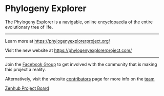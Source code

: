 # Phylogeny Explorer

The Phylogeny Explorer is a navigable, online encyclopaedia of the entire evolutionary tree of life.

---
Learn more at https://phylogenyexplorerproject.org/

Visit the new website at https://phylogenyexplorerproject.com/

----
Join the [Facebook Group](https://www.facebook.com/groups/1493690154202103/) to get involved with the community that 
is making this project a reality.

Alternatively, visit the website [contributors](https://phylogenyexplorerproject.com/contributors) page for more info on the [team](https://phylogenyexplorerproject.com/contributors)

[Zenhub Project Board](https://app.zenhub.com/workspaces/phylogeny-explorer-project-5e2f358c7bf0fae730f19c47/board)
